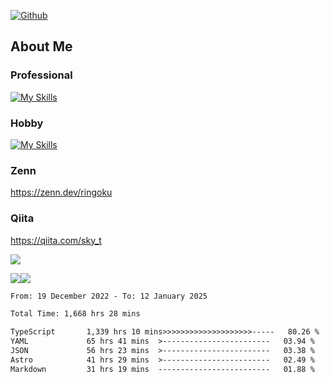[![Github](https://img.shields.io/github/followers/skyt-a?label=Follow&style=social)](https://github.com/skyt-a)

## About Me
### Professional
[![My Skills](https://skillicons.dev/icons?i=react,ts,js,nodejs,java,graphql,firebase,githubactions&theme=light)](https://skillicons.dev)
### Hobby
[![My Skills](https://skillicons.dev/icons?i=unity,rust,py&theme=light)](https://skillicons.dev)

### Zenn
https://zenn.dev/ringoku
### Qiita
https://qiita.com/sky_t


![](https://github-profile-summary-cards.vercel.app/api/cards/profile-details?username=skyt-a&theme=default)

![](https://github-profile-summary-cards.vercel.app/api/cards/repos-per-language?username=skyt-a&theme=default)![](https://github-profile-summary-cards.vercel.app/api/cards/stats?username=RinGoku&theme=default)

<!--START_SECTION:waka-->

```txt
From: 19 December 2022 - To: 12 January 2025

Total Time: 1,668 hrs 28 mins

TypeScript       1,339 hrs 10 mins>>>>>>>>>>>>>>>>>>>>-----   80.26 %
YAML             65 hrs 41 mins  >------------------------   03.94 %
JSON             56 hrs 23 mins  >------------------------   03.38 %
Astro            41 hrs 29 mins  >------------------------   02.49 %
Markdown         31 hrs 19 mins  -------------------------   01.88 %
```

<!--END_SECTION:waka-->
